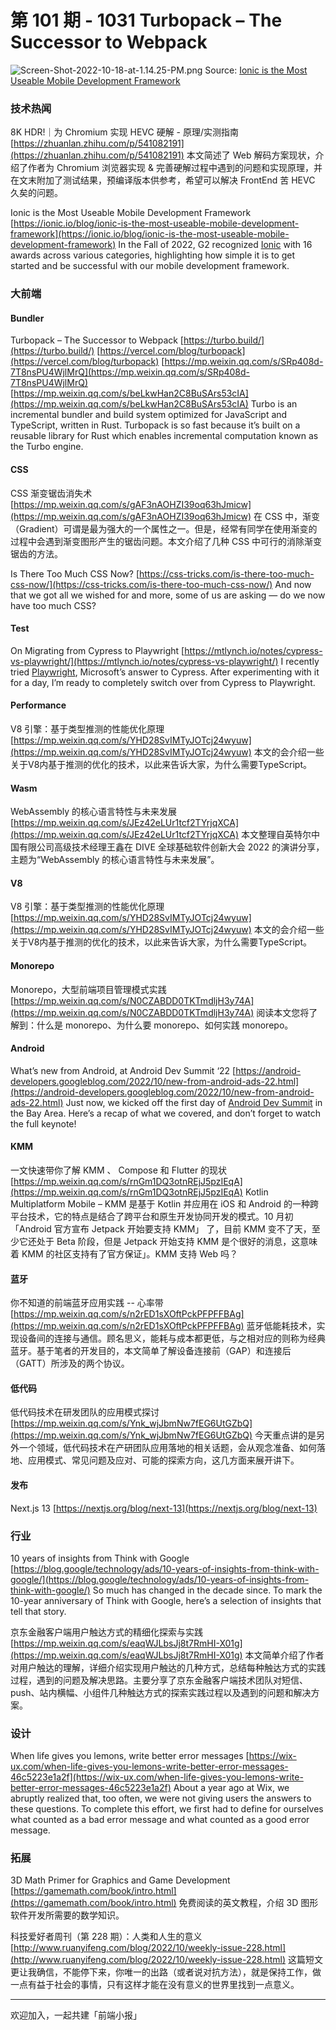 # 第 101 期 - 1031 Turbopack – The Successor to Webpack
![Screen-Shot-2022-10-18-at-1.14.25-PM.png](https://cdn.nlark.com/yuque/0/2022/png/85771/1667144144714-3137522e-2812-42eb-850a-8eecee7a5d85.png#averageHue=%23fcfbfb&clientId=uf74c9224-3c02-4&crop=0&crop=0&crop=1&crop=1&from=ui&id=u68528828&margin=%5Bobject%20Object%5D&name=Screen-Shot-2022-10-18-at-1.14.25-PM.png&originHeight=535&originWidth=513&originalType=binary&ratio=1&rotation=0&showTitle=false&size=67430&status=done&style=none&taskId=ua7ac93f6-dda8-402b-afee-bfba0bc8406&title=)
Source: [Ionic is the Most Useable Mobile Development Framework](https://ionic.io/blog/ionic-is-the-most-useable-mobile-development-framework)

### 技术热闻
8K HDR!｜为 Chromium 实现 HEVC 硬解 - 原理/实测指南
[https://zhuanlan.zhihu.com/p/541082191](https://zhuanlan.zhihu.com/p/541082191)
本文简述了 Web 解码方案现状，介绍了作者为 Chromium 浏览器实现 & 完善硬解过程中遇到的问题和实现原理，并在文末附加了测试结果，预编译版本供参考，希望可以解决 FrontEnd 苦 HEVC 久矣的问题。

Ionic is the Most Useable Mobile Development Framework
[https://ionic.io/blog/ionic-is-the-most-useable-mobile-development-framework](https://ionic.io/blog/ionic-is-the-most-useable-mobile-development-framework)
In the Fall of 2022, G2 recognized [Ionic](https://www.g2.com/products/ionic/reviews) with 16 awards across various categories, highlighting how simple it is to get started and be successful with our mobile development framework. 

### 大前端
#### Bundler
Turbopack – The Successor to Webpack
[https://turbo.build/](https://turbo.build/)
[https://vercel.com/blog/turbopack](https://vercel.com/blog/turbopack)
[https://mp.weixin.qq.com/s/SRp408d-7T8nsPU4WjlMrQ](https://mp.weixin.qq.com/s/SRp408d-7T8nsPU4WjlMrQ)
[https://mp.weixin.qq.com/s/beLkwHan2C8BuSArs53cIA](https://mp.weixin.qq.com/s/beLkwHan2C8BuSArs53cIA)
Turbo is an incremental bundler and build system optimized for JavaScript and TypeScript, written in Rust. Turbopack is so fast because it’s built on a reusable library for Rust which enables incremental computation known as the Turbo engine.

#### CSS
CSS 渐变锯齿消失术
[https://mp.weixin.qq.com/s/gAF3nAOHZI39oq63hJmicw](https://mp.weixin.qq.com/s/gAF3nAOHZI39oq63hJmicw)
在 CSS 中，渐变（Gradient）可谓是最为强大的一个属性之一。但是，经常有同学在使用渐变的过程中会遇到渐变图形产生的锯齿问题。本文介绍了几种 CSS 中可行的消除渐变锯齿的方法。

Is There Too Much CSS Now?
[https://css-tricks.com/is-there-too-much-css-now/](https://css-tricks.com/is-there-too-much-css-now/)
And now that we got all we wished for and more, some of us are asking — do we now have too much CSS?

#### Test
On Migrating from Cypress to Playwright
[https://mtlynch.io/notes/cypress-vs-playwright/](https://mtlynch.io/notes/cypress-vs-playwright/)
I recently tried [Playwright](https://playwright.dev/), Microsoft’s answer to Cypress. After experimenting with it for a day, I’m ready to completely switch over from Cypress to Playwright.

#### Performance
V8 引擎：基于类型推测的性能优化原理
[https://mp.weixin.qq.com/s/YHD28SvIMTyJOTcj24wyuw](https://mp.weixin.qq.com/s/YHD28SvIMTyJOTcj24wyuw)
本文的会介绍一些关于V8内基于推测的优化的技术，以此来告诉大家，为什么需要TypeScript。

#### Wasm
WebAssembly 的核心语言特性与未来发展
[https://mp.weixin.qq.com/s/JEz42eLUr1tcf2TYrjqXCA](https://mp.weixin.qq.com/s/JEz42eLUr1tcf2TYrjqXCA)
本文整理自英特尔中国有限公司高级技术经理王鑫在 DIVE 全球基础软件创新大会 2022 的演讲分享，主题为“WebAssembly 的核心语言特性与未来发展”。

#### V8
V8 引擎：基于类型推测的性能优化原理
[https://mp.weixin.qq.com/s/YHD28SvIMTyJOTcj24wyuw](https://mp.weixin.qq.com/s/YHD28SvIMTyJOTcj24wyuw)
本文的会介绍一些关于V8内基于推测的优化的技术，以此来告诉大家，为什么需要TypeScript。

#### Monorepo
Monorepo，大型前端项目管理模式实践
[https://mp.weixin.qq.com/s/N0CZABDD0TKTmdljH3y74A](https://mp.weixin.qq.com/s/N0CZABDD0TKTmdljH3y74A)
阅读本文您将了解到：什么是 monorepo、为什么要 monorepo、如何实践 monorepo。

#### Android
What’s new from Android, at Android Dev Summit ‘22
[https://android-developers.googleblog.com/2022/10/new-from-android-ads-22.html](https://android-developers.googleblog.com/2022/10/new-from-android-ads-22.html)
Just now, we kicked off the first day of [Android Dev Summit](http://d.android.com/dev-summit) in the Bay Area. Here’s a recap of what we covered, and don’t forget to watch the full keynote!

#### KMM
一文快速带你了解 KMM 、 Compose 和 Flutter 的现状
[https://mp.weixin.qq.com/s/rnGm1DQ3otnREjJ5pzIEqA](https://mp.weixin.qq.com/s/rnGm1DQ3otnREjJ5pzIEqA)
Kotlin Multiplatform Mobile – KMM 是基于 Kotlin 并应用在 iOS 和 Android 的一种跨平台技术，它的特点是结合了跨平台和原生开发协同开发的模式。10 月初 「Android 官方宣布 Jetpack 开始要支持 KMM」 了，目前 KMM 变不了天，至少它还处于 Beta 阶段，但是 Jetpack 开始支持 KMM 是个很好的消息，这意味着 KMM 的社区支持有了官方保证」。KMM 支持 Web 吗？

#### 蓝牙
你不知道的前端蓝牙应用实践 -- 心率带
[https://mp.weixin.qq.com/s/n2rED1sXOftPckPFPFFBAg](https://mp.weixin.qq.com/s/n2rED1sXOftPckPFPFFBAg)
蓝牙低能耗技术，实现设备间的连接与通信。顾名思义，能耗与成本都更低，与之相对应的则称为经典蓝牙。基于笔者的开发目的，本文简单了解设备连接前（GAP）和连接后（GATT）所涉及的两个协议。

#### 低代码
低代码技术在研发团队的应用模式探讨
[https://mp.weixin.qq.com/s/Ynk_wjJbmNw7fEG6UtGZbQ](https://mp.weixin.qq.com/s/Ynk_wjJbmNw7fEG6UtGZbQ)
今天重点讲的是另外一个领域，低代码技术在产研团队应用落地的相关话题，会从观念准备、如何落地、应用模式、常见问题及应对、可能的探索方向，这几方面来展开讲下。

#### 发布
Next.js 13
[https://nextjs.org/blog/next-13](https://nextjs.org/blog/next-13)

### 行业
10 years of insights from Think with Google
[https://blog.google/technology/ads/10-years-of-insights-from-think-with-google/](https://blog.google/technology/ads/10-years-of-insights-from-think-with-google/)
So much has changed in the decade since. To mark the 10-year anniversary of Think with Google, here’s a selection of insights that tell that story.

京东金融客户端用户触达方式的精细化探索与实践
[https://mp.weixin.qq.com/s/eaqWJLbsJj8t7RmHI-X01g](https://mp.weixin.qq.com/s/eaqWJLbsJj8t7RmHI-X01g)
本文简单介绍了作者对用户触达的理解，详细介绍实现用户触达的几种方式，总结每种触达方式的实践过程，遇到的问题及解决思路。主要分享了京东金融客户端技术团队对短信、push、站内横幅、小组件几种触达方式的探索实践过程以及遇到的问题和解决方案。

### 设计
When life gives you lemons, write better error messages
[https://wix-ux.com/when-life-gives-you-lemons-write-better-error-messages-46c5223e1a2f](https://wix-ux.com/when-life-gives-you-lemons-write-better-error-messages-46c5223e1a2f)
About a year ago at Wix, we abruptly realized that, too often, we were not giving users the answers to these questions. To complete this effort, we first had to define for ourselves what counted as a bad error message and what counted as a good error message.

### 拓展
3D Math Primer for Graphics and Game Development
[https://gamemath.com/book/intro.html](https://gamemath.com/book/intro.html)
免费阅读的英文教程，介绍 3D 图形软件开发所需要的数学知识。

科技爱好者周刊（第 228 期）：人类和人生的意义
[http://www.ruanyifeng.com/blog/2022/10/weekly-issue-228.html](http://www.ruanyifeng.com/blog/2022/10/weekly-issue-228.html)
这篇短文更让我确信，不能停下来，你唯一的出路（或者说对抗方法），就是保持工作，做一点有益于社会的事情，只有这样才能在没有意义的世界里找到一点意义。

---



欢迎加入，一起共建「前端小报」

